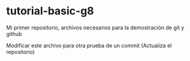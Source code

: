 # tutorial-basic-g8
Mi primer repositorio, archivos necesarios para la demostración de git y github

Modificar este archivo para otra prueba de un commit (Actualiza el repositorio)
